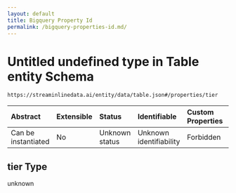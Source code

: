 ```yaml
---
layout: default
title: Bigquery Property Id
permalink: /bigquery-properties-id.md/
---
```

# Untitled undefined type in Table entity Schema

```txt
https://streaminlinedata.ai/entity/data/table.json#/properties/tier
```



| Abstract            | Extensible | Status         | Identifiable            | Custom Properties | Additional Properties | Access Restrictions | Defined In                                                   |
| :------------------ | :--------- | :------------- | :---------------------- | :---------------- | :-------------------- | :------------------ | :----------------------------------------------------------- |
| Can be instantiated | No         | Unknown status | Unknown identifiability | Forbidden         | Allowed               | none                | [table.json*](table.md "open original schema") |

## tier Type

unknown
